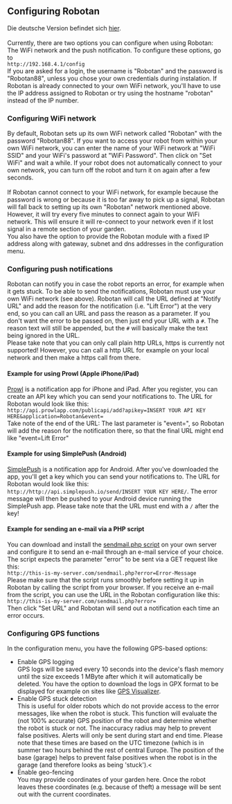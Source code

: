 <H2>Configuring Robotan</H2>
Die deutsche Version befindet sich <A HREF="Configuration_de.md">hier</A>.
<BR><BR>
Currently, there are two options you can configure when using Robotan: The WiFi network and the push notification. To configure these options, go to<BR>
  <code>http://192.168.4.1/config</code>
<BR>
If you are asked for a login, the username is "Robotan" and the password is "Robotan88", unless you chose your own credentials during instalation.  
If Robotan is already connected to your own WiFi network, you'll have to use the IP address assigned to Robotan or try using the 
hostname "robotan" instead of the IP number. 
<H3>Configuring WiFi network</H3>
By default, Robotan sets up its own WiFi network called "Robotan" with the password "Robotan88". If you want to access your robot from 
within your own WiFi network, you can enter the name of your WiFi network at "WiFi SSID" and your WiFi's password at "WiFi Password".  
Then click on "Set WiFi" and wait a while. If your robot does not automatically connect to your own network, you can turn off the robot and
turn it on again after a few seconds.<BR>
<BR>
If Robotan cannot connect to your WiFi network, for example because the password is wrong or because it is too far away to pick up a signal, 
Robotan will fall back to setting up its own "Robotan" network mentioned above. However, it will try every five minutes to connect again to 
your WiFi network. This will ensure it will re-connect to your network even if it lost signal in a remote section of your garden.
<BR>
You also have the option to provide the Robotan module with a fixed IP address along with gateway, subnet and dns addresses in the configuration menu.

<H3>Configuring push notifications</H3>
Robotan can notify you in case the robot reports an error, for example when it gets stuck.  
To be able to send the notifications, Robotan must use your own WiFi network (see above). Robotan will call the URL defined at "Notify URL"
and add the reason for the notification (i.e. "Lift Error") at the very end, so you can call an URL and pass the reason as a parameter. If you don't want the error to be passed on, then just end your URL with a <code>#</code>. The reason text will still be appended, but the <code>#</code> will basically make the text being ignored in the URL.<BR>
Please take note that you can only call plain http URLs, https is currently not supported! However, you can call a http URL for example on 
your local network and then make a https call from there.
<H4>Example for using Prowl (Apple iPhone/iPad)</H4>
<A HREF="http://www.prowlapp.com">Prowl</A> is a notification app for iPhone and iPad. After you register, you can create an API key which 
you can send your notifications to. The URL for Robotan would look like this:<BR>
<code>http://api.prowlapp.com/publicapi/add?apikey=INSERT YOUR API KEY HERE&application=Robotan&event=</code>
<BR>
Take note of the end of the URL: The last parameter is "event=", so Robotan will add the reason for the notification there, so that the
final URL might end like "event=Lift Error"
<H4>Example for using SimplePush (Android)</H4>
<A HREF="http://www.simplepush.io">SimplePush</A> is a notification app for Android. After you've downloaded the app, you'll get a key which 
you can send your notifications to. The URL for Robotan would look like this:<BR>
<code>http://http://api.simplepush.io/send/INSERT YOUR KEY HERE/</code>. 
The error message will then be pushed to your Android device running the 
SimplePush app. Please take note that the URL must end with a <code>/</code>
after the key!
<BR>
<H4>Example for sending an e-mail via a PHP script</H4>
You can download and install the <A HREF="scripts/sendmail.php">sendmail.php script</A> on your own server and configure it to send an
e-mail through an e-mail service of your choice. The script expects the parameter "error" to be sent via a GET request like this:<BR>
  <code>http://this-is-my-server.com/sendmail.php?error=Error-Message</code>
<BR>
Please make sure that the script runs smoothly before setting it up in Robotan by calling the script from your browser. If you receive
an e-mail from the script, you can use the URL in the Robotan configuration like this:
<BR>
  <code>http://this-is-my-server.com/sendmail.php?error=</code>
<BR>
Then click "Set URL" and Robotan will send out a notification each time an error occurs.

<H3>Configuring GPS functions</H3>
In the configuration menu, you have the following GPS-based options:  
<UL>
<LI>Enable GPS logging</LI>
GPS logs will be saved every 10 seconds into the device's flash memory until the size exceeds 1 MByte after which it will automatically be deleted. You have the option to download the logs in GPX format to be displayed for example on sites like <A HREF="http://www.gpsvisualizer.com/map_input">GPS Visualizer</A>.
<LI>Enable GPS stuck detection</LI>
This is useful for older robots which do not provide access to the error messages, like when the robot is stuck. This function will evaluate the (not 100% accurate) GPS position of the robot and determine whether the robot is stuck or not. The inaccuracy radius may help to prevent false positives. Alerts will only be sent during start and end time. Please note that these times are based on the UTC timezone (which is in summer two hours behind the rest of central Europe.  
The position of the base (garage) helps to prevent false positives when the robot is in the garage (and therefore looks as being 'stuck').<
<LI>Enable geo-fencing</LI>
You may provide coordinates of your garden here. Once the robot leaves these coordinates (e.g. because of theft) a message will be sent out with the current coordinates.
</UL>

